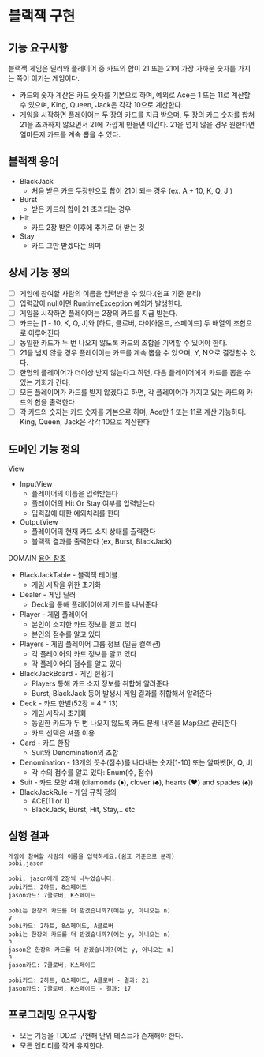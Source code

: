 # 블랙잭 구현
## 기능 요구사항
블랙잭 게임은 딜러와 플레이어 중 카드의 합이 21 또는 21에 가장 가까운 숫자를 가지는 쪽이 이기는 게임이다.
* 카드의 숫자 계산은 카드 숫자를 기본으로 하며, 예외로 Ace는 1 또는 11로 계산할 수 있으며,
  King, Queen, Jack은 각각 10으로 계산한다.
* 게임을 시작하면 플레이어는 두 장의 카드를 지급 받으며, 두 장의 카드 숫자를 합쳐 21을 초과하지 않으면서 21에 가깝게 만들면 이긴다. 
  21을 넘지 않을 경우 원한다면 얼마든지 카드를 계속 뽑을 수 있다.
  
  
## 블랙잭 용어
* BlackJack
  * 처음 받은 카드 두장만으로 합이 21이 되는 경우 (ex. A + 10, K, Q, J )
* Burst
  * 받은 카드의 합이 21 초과되는 경우
* Hit
  * 카드 2장 받은 이후에 추가로 더 받는 것 
* Stay
  * 카드 그만 받겠다는 의미

## 상세 기능 정의
* [ ] 게임에 참여할 사람의 이름을 입력받을 수 있다.(쉼표 기준 분리)
* [ ] 입력값이 null이면 RuntimeException 예외가 발생한다.
* [ ] 게임을 시작하면 플레이어는 2장의 카드를 지급 받는다.
* [ ] 카드는 [1 - 10, K, Q, J]와 [하트, 클로버, 다이아몬드, 스페이드] 두 배열의 조합으로 이루어진다
* [ ] 동일한 카드가 두 번 나오지 않도록 카드의 조합을 기억할 수 있어야 한다.
* [ ] 21을 넘지 않을 경우 플레이어는 카드를 계속 뽑을 수 있으며, Y, N으로 결정할수 있다. 
* [ ] 한명의 플레이어가 더이상 받지 않는다고 하면, 다음 플레이어에게 카드를 뽑을 수 있는 기회가 간다.
* [ ] 모든 플레이어가 카드를 받지 않겠다고 하면, 각 플레이어가 가지고 있는 카드와 카드의 합을 출력한다
* [ ] 각 카드의 숫자는 카드 숫자를 기본으로 하며, Ace만 1 또는 11로 계산 가능하다. King, Queen, Jack은 각각 10으로 계산한다

## 도메인 기능 정의

View
- InputView
  - 플레이어의 이름을 입력받는다
  - 플레이어의 Hit Or Stay 여부를 입력받는다
  - 입력값에 대한 예외처리를 한다
- OutputView
  - 플레이어의 현재 카드 소지 상태를 출력한다
  - 블랙잭 결과를 출력한다 (ex, Burst, BlackJack)

DOMAIN [용어 참조](https://ko.wikipedia.org/wiki/%ED%94%8C%EB%A0%88%EC%9E%89_%EC%B9%B4%EB%93%9C#%EB%81%97%EC%88%98)
- BlackJackTable - 블랙잭 테이블
  - 게임 시작을 위한 초기화
- Dealer - 게임 딜러 
  - Deck을 통해 플레이어에게 카드를 나눠준다
- Player - 게임 플레이어
  - 본인이 소지한 카드 정보를 알고 있다
  - 본인의 점수를 알고 있다
- Players - 게임 플레이어 그룹 정보 (일급 컬렉션) 
  - 각 플레이어의 카드 정보를 알고 있다 
  - 각 플레이어의 점수를 알고 있다
- BlackJackBoard - 게임 현황기
  - Players 통해 카드 소지 정보를 취합해 알려준다
  - Burst, BlackJack 등이 발생시 게임 결과를 취합해서 알려준다
- Deck - 카드 한벌(52장 = 4 * 13)
  - 게임 시작시 초기화
  - 동일한 카드가 두 번 나오지 않도록 카드 분배 내역을 Map으로 관리한다 
  - 카드 선택은 셔플 이용
- Card - 카드 한장 
  - Suit와 Denomination의 조합
- Denomination - 13개의 끗수(점수)를 나타내는 숫자[1-10] 또는 알파벳[K, Q, J]
  - 각 수의 점수를 알고 있다: Enum(수, 점수)
- Suit - 카드 모양 4개 (diamonds (♦), clover (♣), hearts (♥) and spades (♠))
- BlackJackRule - 게임 규칙 정의
  - ACE(11 or 1)
  - BlackJack, Burst, Hit, Stay,.. etc

## 실행 결과
```
게임에 참여할 사람의 이름을 입력하세요.(쉼표 기준으로 분리)
pobi,jason

pobi, jason에게 2장씩 나누었습니다.
pobi카드: 2하트, 8스페이드
jason카드: 7클로버, K스페이드

pobi는 한장의 카드를 더 받겠습니까?(예는 y, 아니오는 n)
y
pobi카드: 2하트, 8스페이드, A클로버
pobi는 한장의 카드를 더 받겠습니까?(예는 y, 아니오는 n)
n
jason은 한장의 카드를 더 받겠습니까?(예는 y, 아니오는 n)
n
jason카드: 7클로버, K스페이드

pobi카드: 2하트, 8스페이드, A클로버 - 결과: 21
jason카드: 7클로버, K스페이드 - 결과: 17
```

## 프로그래밍 요구사항
* 모든 기능을 TDD로 구현해 단위 테스트가 존재해야 한다.
* 모든 엔티티를 작게 유지한다.
